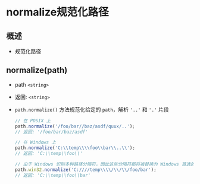 # normalize规范化路径

## 概述

+ 规范化路径

## normalize(path)

+ path `<string>`

+ 返回: `<string>`

+ `path.normalize()` 方法规范化给定的 `path`，解析 `'..'` 和 `'.'` 片段

    ```javascript
    // 在 POSIX 上
    path.normalize('/foo/bar//baz/asdf/quux/..');
    // 返回: '/foo/bar/baz/asdf'
    ```

    ```javascript
    // 在 Windows 上
    path.normalize('C:\\temp\\\\foo\\bar\\..\\');
    // 返回: 'C:\\temp\\foo\\'
    ```

    ```javascript
    // 由于 Windows 识别多种路径分隔符，因此这些分隔符都将被替换为 Windows 首选的分隔符（\）：
    path.win32.normalize('C:////temp\\\\/\\/\\/foo/bar');
    // 返回: 'C:\\temp\\foo\\bar'
    ```
